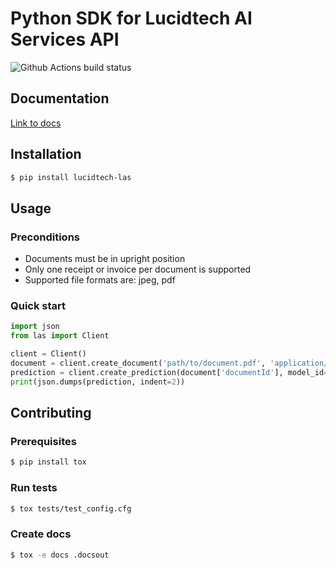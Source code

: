 # Python SDK for Lucidtech AI Services API

![Github Actions build status](https://github.com/LucidtechAI/las-sdk-python/workflows/main/badge.svg)

## Documentation

[Link to docs](https://docs.lucidtech.ai/reference/python)

## Installation

```bash
$ pip install lucidtech-las
```

## Usage

### Preconditions

- Documents must be in upright position
- Only one receipt or invoice per document is supported
- Supported file formats are: jpeg, pdf

### Quick start

```python
import json
from las import Client

client = Client()
document = client.create_document('path/to/document.pdf', 'application/pdf')
prediction = client.create_prediction(document['documentId'], model_id='las:model:<hex-uuid>')
print(json.dumps(prediction, indent=2))
```

## Contributing

### Prerequisites

```bash
$ pip install tox
```

### Run tests

```bash
$ tox tests/test_config.cfg
```

### Create docs

```bash
$ tox -e docs .docsout
```
